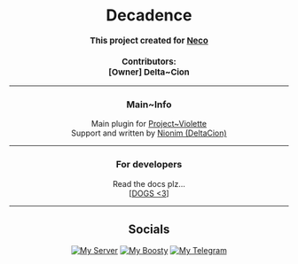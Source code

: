 <H1 align="center">Decadence</H1>

<p align="center" style="font-size: 15px">
    <b>
    This project created for <a href="https://wiki.necomc.com/">Neco</a>
        <br>
        <br>
        Contributors:
        <br>
        [Owner] Delta~Cion
    </b>
</p>

---
<H3 align="center">Main~Info</H3>

<p align="center">
    Main plugin for
    <a href="https://discord.gg/MEBkvJbe4P">Project~Violette</a>
    <br>
	Support and written by <a href="https://github.com/Nionim">Nionim (DeltaCion)</a>
</p>

---
<H3 align="center">For developers</H3>

<p align="center">
    Read the docs plz...
	<br>
	[<a href="./docs/raws/WhatIsIt.md">DOGS <3</a>]
</p>

---
<H2 align="center">Socials</H2>

<p align="center">
  <a href="https://discord.gg/MEBkvJbe4P" target="_blank">
    <img alt="My Server" src="https://img.shields.io/badge/My_Server-white?style=for-the-badge&logo=discord&logoColor=white&logoSize=64&label=%20&labelColor=5c32a8&color=242323&link=https%3A%2F%2Fdiscord.gg%2FMEBkvJbe4P"></a>
  <a href="https://boosty.to/nionim" target="_blank">
    <img alt="My Boosty" src="https://img.shields.io/badge/My_Boosty-white?style=for-the-badge&logo=boosty&logoColor=white&logoSize=64&label=%20&labelColor=ed7315&color=242323&link=https%3A%2F%2Fboosty.to%2Fnionim"></a>
  <a href="https://t.me/projectviolette" target="_blank">
    <img alt="My Telegram" src="https://img.shields.io/badge/My_Telegram-white?style=for-the-badge&logo=telegram&logoColor=white&logoSize=64&label=%20&labelColor=00aeff&color=242323&link=https%3A%2F%2Ft.me%2Fprojectviolette"></a>
</p>
